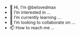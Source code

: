- 👋 Hi, I’m @belovedmax
- 👀 I’m interested in ...
- 🌱 I’m currently learning ...
- 💞️ I’m looking to collaborate on ...
- 📫 How to reach me ...

<!---
belovedmax/belovedmax is a ✨ special ✨ repository because its `README.md` (this file) appears on your GitHub profile.
You can click the Preview link to take a look at your changes.
--->

